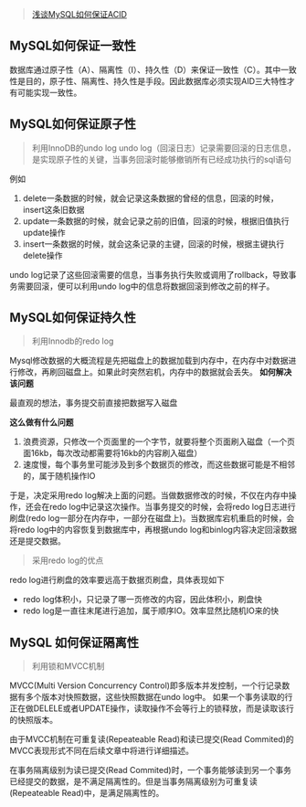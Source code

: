> [浅谈MySQL如何保证ACID](https://juejin.cn/post/6844904095103320078)

## MySQL如何保证一致性

数据库通过原子性（A）、隔离性（I）、持久性（D）来保证一致性（C）。其中一致性是目的，原子性、隔离性、持久性是手段。因此数据库必须实现AID三大特性才有可能实现一致性。

## MySQL如何保证原子性

> 利用InnoDB的undo log undo log（回滚日志）记录需要回滚的日志信息，是实现原子性的关键，当事务回滚时能够撤销所有已经成功执行的sql语句

例如

1. delete一条数据的时候，就会记录这条数据的曾经的信息，回滚的时候，insert这条旧数据
2. update一条数据的时候，就会记录之前的旧值，回滚的时候，根据旧值执行update操作
3. insert一条数据的时候，就会这条记录的主键，回滚的时候，根据主键执行delete操作

undo log记录了这些回滚需要的信息，当事务执行失败或调用了rollback，导致事务需要回滚，便可以利用undo log中的信息将数据回滚到修改之前的样子。

## MySQL如何保证持久性

> 利用Innodb的redo log

Mysql修改数据的大概流程是先把磁盘上的数据加载到内存中，在内存中对数据进行修改，再刷回磁盘上。如果此时突然宕机，内存中的数据就会丢失。 **如何解决该问题**

最直观的想法，事务提交前直接把数据写入磁盘

**这么做有什么问题**

1. 浪费资源，只修改一个页面里的一个字节，就要将整个页面刷入磁盘（一个页面16kb，每次改动都需要将16kb的内容刷入磁盘）
2. 速度慢，每个事务里可能涉及到多个数据页的修改，而这些数据可能是不相邻的，属于随机操作IO

于是，决定采用redo log解决上面的问题。当做数据修改的时候，不仅在内存中操作，还会在redo log中记录这次操作。当事务提交的时候，会将redo log日志进行刷盘(redo log一部分在内存中，一部分在磁盘上)。当数据库宕机重启的时候，会将redo log中的内容恢复到数据库中，再根据undo log和binlog内容决定回滚数据还是提交数据。

> 采用redo log的优点

redo log进行刷盘的效率要远高于数据页刷盘，具体表现如下

- redo log体积小，只记录了哪一页修改的内容，因此体积小，刷盘快
- redo log是一直往末尾进行追加，属于顺序IO。效率显然比随机IO来的快

## MySQL 如何保证隔离性

> 利用锁和MVCC机制

MVCC(Multi Version Concurrency Control)即多版本并发控制，一个行记录数据有多个版本对快照数据，这些快照数据在undo log中。 如果一个事务读取的行正在做DELELE或者UPDATE操作，读取操作不会等行上的锁释放，而是读取该行的快照版本。

由于MVCC机制在可重复读(Repeateable Read)和读已提交(Read Commited)的MVCC表现形式不同在后续文章中将进行详细描述。

在事务隔离级别为读已提交(Read Commited)时，一个事务能够读到另一个事务已经提交的数据，是不满足隔离性的。但是当事务隔离级别为可重复读(Repeateable Read)中，是满足隔离性的。


